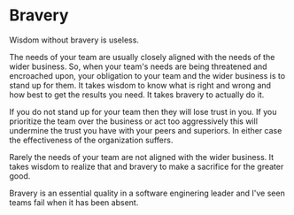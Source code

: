# Bravery

Wisdom without bravery is useless.

The needs of your team are usually closely aligned with the needs of the wider business. So, when your team's needs are being threatened and encroached upon, your obligation to your team and the wider business is to stand up for them. It takes wisdom to know what is right and wrong and how best to get the results you need. It takes bravery to actually do it.

If you do not stand up for your team then they will lose trust in you. If you prioritize the team over the business or act too aggressively this will undermine the trust you have with your peers and superiors. In either case the effectiveness of the organization suffers.

Rarely the needs of your team are not aligned with the wider business. It takes wisdom to realize that and bravery to make a sacrifice for the greater good.

Bravery is an essential quality in a software enginering leader and I've seen teams fail when it has been absent.
